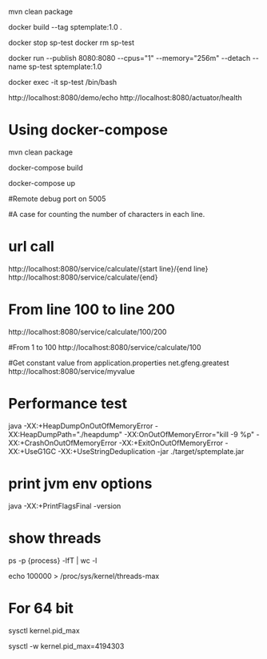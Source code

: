 
mvn clean package

docker build --tag sptemplate:1.0 .

docker stop sp-test
docker rm sp-test

docker run --publish 8080:8080 --cpus="1" --memory="256m" --detach --name sp-test sptemplate:1.0

docker exec -it sp-test /bin/bash 


http://localhost:8080/demo/echo
http://localhost:8080/actuator/health

# Using docker-compose
mvn clean package 

docker-compose build

docker-compose up


#Remote debug port on 5005

#A case for counting the number of characters in each line. 
# url call  
http://localhost:8080/service/calculate/{start line}/{end line}
http://localhost:8080/service/calculate/{end}

# From line 100 to line 200
http://localhost:8080/service/calculate/100/200

#From 1 to 100
http://localhost:8080/service/calculate/100

#Get constant value from application.properties net.gfeng.greatest
http://localhost:8080/service/myvalue

# Performance test
java -XX:+HeapDumpOnOutOfMemoryError -XX:HeapDumpPath="./heapdump"  -XX:OnOutOfMemoryError="kill -9 %p" -XX:+CrashOnOutOfMemoryError -XX:+ExitOnOutOfMemoryError -XX:+UseG1GC -XX:+UseStringDeduplication -jar ./target/sptemplate.jar

# print jvm env options
java -XX:+PrintFlagsFinal -version 

# show threads
ps -p {process} -lfT | wc -l

echo 100000 > /proc/sys/kernel/threads-max

# For 64 bit
sysctl kernel.pid_max

sysctl -w kernel.pid_max=4194303 






